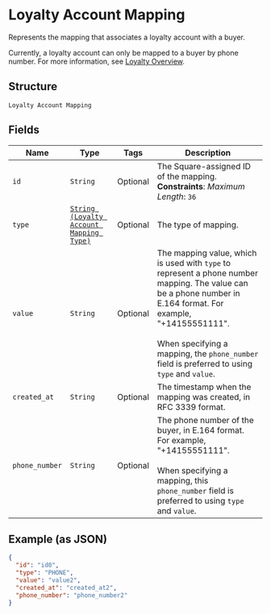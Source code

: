 
# Loyalty Account Mapping

Represents the mapping that associates a loyalty account with a buyer.

Currently, a loyalty account can only be mapped to a buyer by phone number. For more information, see
[Loyalty Overview](https://developer.squareup.com/docs/loyalty/overview).

## Structure

`Loyalty Account Mapping`

## Fields

| Name | Type | Tags | Description |
|  --- | --- | --- | --- |
| `id` | `String` | Optional | The Square-assigned ID of the mapping.<br>**Constraints**: *Maximum Length*: `36` |
| `type` | [`String (Loyalty Account Mapping Type)`](/doc/models/loyalty-account-mapping-type.md) | Optional | The type of mapping. |
| `value` | `String` | Optional | The mapping value, which is used with `type` to represent a phone number mapping. The value can be a phone number in E.164 format. For example, "+14155551111".<br><br>When specifying a mapping, the `phone_number` field is preferred to using `type` and `value`. |
| `created_at` | `String` | Optional | The timestamp when the mapping was created, in RFC 3339 format. |
| `phone_number` | `String` | Optional | The phone number of the buyer, in E.164 format. For example, "+14155551111".<br><br>When specifying a mapping, this `phone_number` field is preferred to using `type` and `value`. |

## Example (as JSON)

```json
{
  "id": "id0",
  "type": "PHONE",
  "value": "value2",
  "created_at": "created_at2",
  "phone_number": "phone_number2"
}
```

